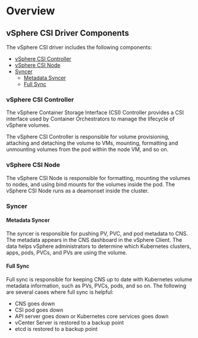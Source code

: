 <!-- markdownlint-disable MD033 -->
# Overview

## vSphere CSI Driver Components

The vSphere CSI driver includes the following components:

- [vSphere CSI Controller](#vsphere_csi_controller)
- [vSphere CSI Node](#vsphere_csi_node)
- [Syncer](#syncer)
  - [Metadata Syncer](#metadata_syncer)
  - [Full Sync](#full_sync)

### vSphere CSI Controller<a id="vsphere_csi_controller"></a>

The vSphere Container Storage Interface (CSI) Controller provides a CSI interface used by Container Orchestrators to manage the lifecycle of vSphere volumes.

The vSphere CSI Controller is responsible for volume provisioning, attaching and detaching the volume to VMs, mounting, formatting and unmounting volumes from the pod within the node VM, and so on.

### vSphere CSI Node<a id="vsphere_csi_node"></a>

The vSphere CSI Node is responsible for formatting, mounting the volumes to nodes, and using bind mounts for the volumes inside the pod. The vSphere CSI Node runs as a deamonset inside the cluster.

### Syncer<a id="syncer"></a>

#### Metadata Syncer<a id="metadata_syncer"></a>

The syncer is responsible for pushing PV, PVC, and pod metadata to CNS. The metadata appears in the CNS dashboard in the vSphere Client. The data helps vSphere administrators to determine which Kubernetes clusters, apps, pods, PVCs, and PVs are using the volume.

#### Full Sync<a id="full_sync"></a>

Full sync is responsible for keeping CNS up to date with Kubernetes volume metadata information, such as PVs, PVCs, pods, and so on. The following are several cases where full sync is helpful:

- CNS goes down
- CSI pod goes down
- API server goes down or Kubernetes core services goes down
- vCenter Server is restored to a backup point
- etcd is restored to a backup point
